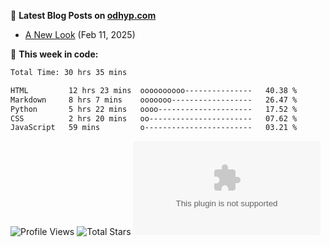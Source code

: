📖 **Latest Blog Posts on [odhyp.com][website-url]**

<!-- BLOG-POST-LIST:START -->
- [A New Look](https://odhyp.com/blog/a-new-look/) (Feb 11, 2025)

<!-- BLOG-POST-LIST:END -->

📆 **This week in code:**

<!--START_SECTION:waka-->

```bash
Total Time: 30 hrs 35 mins

HTML         12 hrs 23 mins  oooooooooo---------------   40.38 %
Markdown     8 hrs 7 mins    ooooooo------------------   26.47 %
Python       5 hrs 22 mins   oooo---------------------   17.52 %
CSS          2 hrs 20 mins   oo-----------------------   07.62 %
JavaScript   59 mins         o------------------------   03.21 %
```

<!--END_SECTION:waka-->

![Profile Views][view-shield]
![Total Stars][stars-shield]
[![Comments][comments-shield]][comments-url]

<!-- LINKS & IMAGES -->
[website-url]: https://odhyp.com/blog
[view-shield]: https://komarev.com/ghpvc/?username=odhyp&color=00bba7&style=for-the-badge&abbreviated=true
[stars-shield]: https://img.shields.io/github/stars/odhyp?style=for-the-badge&label=total%20stars&color=00bba7
[comments-shield]: https://img.shields.io/github/discussions/odhyp/odhyp.com?style=for-the-badge&label=comments&color=00bba7
[comments-url]: https://github.com/odhyp/odhyp.com/discussions
